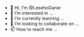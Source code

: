 - 👋 Hi, I’m @LesehoDanie
- 👀 I’m interested in ...
- 🌱 I’m currently learning ...
- 💞️ I’m looking to collaborate on ...
- 📫 How to reach me ...

<!---
LesehoDanie/LesehoDanie is a ✨ special ✨ repository because its `README.md` (this file) appears on your GitHub profile.
You can click the Preview link to take a look at your changes.
--->

